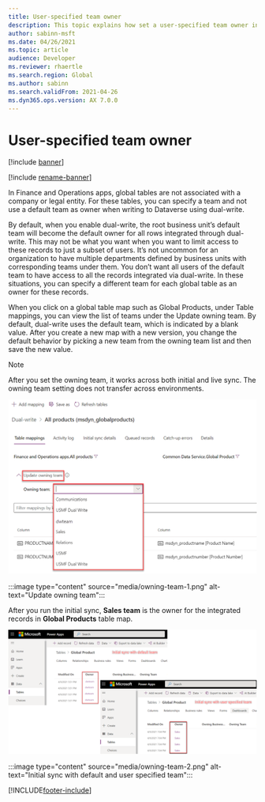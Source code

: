 ```yaml
---
title: User-specified team owner
description: This topic explains how set a user-specified team owner instead of using the default team owner.  
author: sabinn-msft
ms.date: 04/26/2021
ms.topic: article
audience: Developer
ms.reviewer: rhaertle
ms.search.region: Global
ms.author: sabinn
ms.search.validFrom: 2021-04-26
ms.dyn365.ops.version: AX 7.0.0
---
```


# User-specified team owner

[!include [banner](../../includes/banner.md)]

[!include [rename-banner](~/includes/cc-data-platform-banner.md)]

In Finance and Operations apps, global tables are not associated with a company or legal entity. For these tables, you can specify a team and not use a default team as owner when writing to Dataverse using dual-write. 

By default, when you enable dual-write, the root business unit’s default team will become the default owner for all rows integrated through dual-write. This may not be what you want when you want to limit access to these records to just a subset of users. It’s not uncommon for an organization to have multiple departments defined by business units with corresponding teams under them. You don’t want all users of the default team to have access to all the records integrated via dual-write. In these situations, you can specify a different team for each global table as an owner for these records. 

When you click on a global table map such as Global Products, under Table mappings, you can view the list of teams under the Update owning team. By default, dual-write uses the default team, which is indicated by a blank value. After you create a new map with a new version, you change the default behavior by picking a new team from the owning team list and then save the new value. 

>[!NOTE]
> After you set the owning team, it works across both initial and live sync. 
> The owning team setting does not transfer across environments. 
  
![Update owning team](media/owning-team-1.png)
 
:::image type="content" source="media/owning-team-1.png" alt-text="Update owning team":::
  
After you run the initial sync, **Sales team** is the owner for the integrated records in **Global Products** table map.
  
![Initial sync with default and user specified team](media/owning-team-2.png)

:::image type="content" source="media/owning-team-2.png" alt-text="Initial sync with default and user specified team":::
  
[!INCLUDE[footer-include](../../../../includes/footer-banner.md)]
